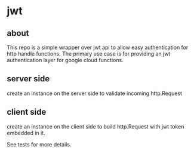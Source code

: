 # jwt

## about
This repo is a simple wrapper over jwt api to allow easy authentication for http handle functions.
The primary use case is for providing an jwt authentication layer for google cloud functions. 

## server side
create an instance on the server side to validate incoming http.Request

## client side
create an instance on the client side to build http.Request with jwt token embedded in it.

See tests for more details.